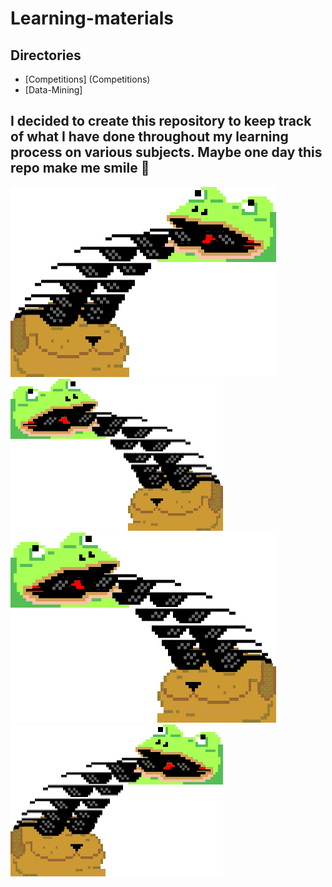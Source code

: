 # Learning-materials
## Directories
   - [Competitions] (Competitions)
   - [Data-Mining]

I decided to create this repository to keep track of what I have done throughout my learning process on various subjects. Maybe one day this repo make me smile 🥲 
---
   ![frogg](./src/images/amazing.gif) 
   ![frogg](./src/images/small-evenMoreAmazing.gif) 
   ![froggTheAmazing](./src/images/evenMoreAmazing.gif)
   ![frogg](./src/images/small-amazing.gif)
